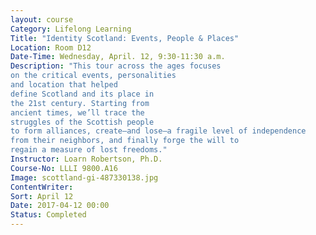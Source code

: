 ```yaml
---
layout: course
Category: Lifelong Learning
Title: "Identity Scotland: Events, People & Places"
Location: Room D12
Date-Time: Wednesday, April. 12, 9:30-11:30 a.m.
Description: "This tour across the ages focuses
on the critical events, personalities
and location that helped
define Scotland and its place in
the 21st century. Starting from
ancient times, we’ll trace the
struggles of the Scottish people
to form alliances, create—and lose—a fragile level of independence
from their neighbors, and finally forge the will to
regain a measure of lost freedoms."
Instructor: Loarn Robertson, Ph.D.
Course-No: LLLI 9800.A16
Image: scottland-gi-487330138.jpg
ContentWriter:
Sort: April 12
Date: 2017-04-12 00:00
Status: Completed
---
```

